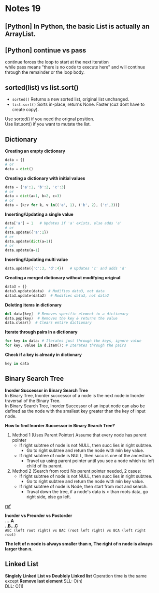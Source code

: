 # Notes 19
## [Python] In Python, the basic List is actually an ArrayList. 

## [Python] continue vs pass
continue forces the loop to start at the next iteration  
while pass means "there is no code to execute here" and will continue through the remainder or the loop body.

## sorted(list) vs list.sort()  
* `sorted()` Returns a new sorted list, original list unchanged.
* `list.sort()` Sorts in-place, returns None. Faster (cuz dont have to create copy).  

Use sorted() if you need the orignal position.  
Use list.sort() if you want to mutate the list.

## Dictionary
**Creating an empty dictionary**
```python 
data = {} 
# or 
data = dict()
```
**Creating a dictionary with initial values**
```python
data = {'a':1, 'b':2, 'c':3}
# or
data = dict(a=1, b=2, c=3)
# or
data = {k:v for k, v in(('a', 1), ('b', 2), ('c',3))}
```
    
**Inserting/Updating a single value**
```python
data['a'] = 1   # Updates if 'a' exists, else adds 'a'
# or
data.update({'a':1})
# or
data.update(dict(a=1))
# or
data.update(a=1)
```
    
**Inserting/Updating multi value**
```python
data.update({'c':3, 'd':4})   # Updates 'c' and adds 'd'
```

**Creating a merged dictionary without modifying original**
```python
data3 = {}
data3.update(data)  # Modifies data3, not data
data3.update(data2)  # Modifies data3, not data2
```

**Deleting items in dictionary**
```python
del data[key]  # Removes specific element in a dictionary
data.pop(key)  # Removes the key & returns the value
data.clear()  # Clears entire dictionary
```

**Iterate through pairs in a dictionary**
```python
for key in data: # Iterates just through the keys, ignore value
for key, value in d.item(): # Iterates through the pairs
```

**Check if a key is already in dictionary**
```python
key in data
```

 
## Binary Search Tree
**Inorder Successor in Binary Search Tree**  
In Binary Tree, Inorder successor of a node is the next node in Inorder traversal of the Binary Tree.  
In Binary Search Tree, Inorder Successor of an input node can also be defined as the node with the smallest key greater than the key of input node.
    
**How to find Inorder Successor in Binary Search Tree?**  
1. Method 1 (Uses Parent Pointer)
    Assume that every node has parent pointer
    * If right subtree of node is not NULL, then succ lies in right subtree.
        - Go to right subtree and return the node with min key value.
    * If right subtree of node is NULL, then succ is one of the ancestors.
        - Travel up using parent pointer until you see a node which is: left child of its parent.
2. Method 2 (Search from root)
    No parent pointer needed, 2 cases:
    * If right subtree of node is not NULL, then succ lies in right subtree.
        - Go to right subtree and return the node with min key value.
    * If right subtree of node is Node, then start from root and search.
        - Traval down the tree, if a node's data is > than roots data, go right side, else go left.

[ref](https://www.geeksforgeeks.org/inorder-successor-in-binary-search-tree/)

**Inorder vs Preorder vs Postorder**  
**....A  
..B...C**  
`ABC (left root right) vs BAC (root left right) vs BCA (left right root)`

**The left of n node is always smaller than n, The right of n node is always larger than n.**


## Linked List
**Singlely Linked List vs Doublely Linked list**
Operation time is the same except **Remove last element**
SLL: O(n)  
DLL: O(1)  



